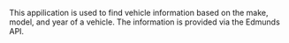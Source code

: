 This appilication is used to find vehicle information based on the make, model, and year of a vehicle. The information is provided via the Edmunds API. 